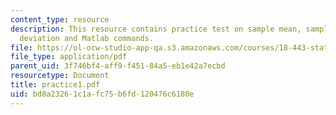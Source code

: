 ```yaml
---
content_type: resource
description: This resource contains practice test on sample mean, sample standard
  deviation and Matlab commands.
file: https://ol-ocw-studio-app-qa.s3.amazonaws.com/courses/18-443-statistics-for-applications-fall-2006/bd8a23261c1afc75b6fd120476c6180e_practice1.pdf
file_type: application/pdf
parent_uid: 3f746bf4-aff9-f451-84a5-eb1e42a7ecbd
resourcetype: Document
title: practice1.pdf
uid: bd8a2326-1c1a-fc75-b6fd-120476c6180e
---
```

